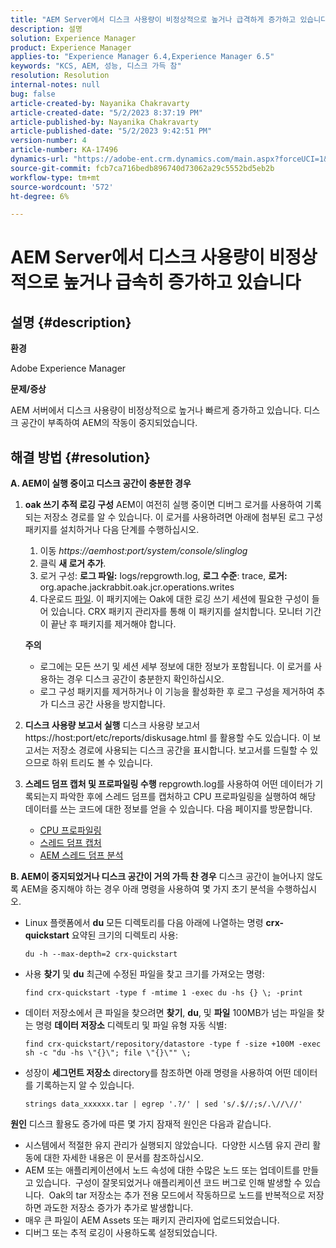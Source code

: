 ```yaml
---
title: "AEM Server에서 디스크 사용량이 비정상적으로 높거나 급격하게 증가하고 있습니다."
description: 설명
solution: Experience Manager
product: Experience Manager
applies-to: "Experience Manager 6.4,Experience Manager 6.5"
keywords: "KCS, AEM, 성능, 디스크 가득 참"
resolution: Resolution
internal-notes: null
bug: false
article-created-by: Nayanika Chakravarty
article-created-date: "5/2/2023 8:37:19 PM"
article-published-by: Nayanika Chakravarty
article-published-date: "5/2/2023 9:42:51 PM"
version-number: 4
article-number: KA-17496
dynamics-url: "https://adobe-ent.crm.dynamics.com/main.aspx?forceUCI=1&pagetype=entityrecord&etn=knowledgearticle&id=104d8e1f-29e9-ed11-a7c6-6045bd006268"
source-git-commit: fcb7ca716bedb896740d73062a29c5552bd5eb2b
workflow-type: tm+mt
source-wordcount: '572'
ht-degree: 6%

---
```


# AEM Server에서 디스크 사용량이 비정상적으로 높거나 급속히 증가하고 있습니다

## 설명 {#description}


<b>환경</b>

Adobe Experience Manager

<b>문제/증상</b>

AEM 서버에서 디스크 사용량이 비정상적으로 높거나 빠르게 증가하고 있습니다. 디스크 공간이 부족하여 AEM의 작동이 중지되었습니다.




## 해결 방법 {#resolution}

<b>A. AEM이 실행 중이고 디스크 공간이 충분한 경우</b>
1. <b>oak 쓰기 추적 로깅 구성</b>    AEM이 여전히 실행 중이면 디버그 로거를 사용하여 기록되는 저장소 경로를 알 수 있습니다. 이 로거를 사용하려면 아래에 첨부된 로그 구성 패키지를 설치하거나 다음 단계를 수행하십시오.

   1. 이동 *https://aemhost:port/system/console/slinglog*
   2. 클릭 <b>새 로거 추가</b>.
   3. 로거 구성: <b>로그 파일:</b> logs/repgrowth.log, <b>로그 수준</b>: trace, <b>로거:</b> org.apache.jackrabbit.oak.jcr.operations.writes
   4. 다운로드 [파일](https://helpx.adobe.com/content/dam/help/en/experience-manager/kb/analyze-unusual-repository-growth/jcr:content/main-pars/download/log_repository_growth-1.zip).        이 패키지에는 Oak에 대한 로깅 쓰기 세션에 필요한 구성이 들어 있습니다. CRX 패키지 관리자를 통해 이 패키지를 설치합니다. 모니터 기간이 끝난 후 패키지를 제거해야 합니다.

   <b>주의</b>

   - 로그에는 모든 쓰기 및 세션 세부 정보에 대한 정보가 포함됩니다. 이 로거를 사용하는 경우 디스크 공간이 충분한지 확인하십시오.
   - 로그 구성 패키지를 제거하거나 이 기능을 활성화한 후 로그 구성을 제거하여 추가 디스크 공간 사용을 방지합니다.
2. <b>디스크 사용량 보고서 실행</b>    디스크 사용량 보고서 https://host:port/etc/reports/diskusage.html 를 활용할 수도 있습니다. 이 보고서는 저장소 경로에 사용되는 디스크 공간을 표시합니다. 보고서를 드릴할 수 있으므로 하위 트리도 볼 수 있습니다.
3. <b>스레드 덤프 캡처 및 프로파일링 수행</b>    repgrowth.log를 사용하여 어떤 데이터가 기록되는지 파악한 후에 스레드 덤프를 캡처하고 CPU 프로파일링을 실행하여 해당 데이터를 쓰는 코드에 대한 정보를 얻을 수 있습니다. 다음 페이지를 방문합니다.

   - [CPU 프로파일링](https://experienceleague.adobe.com/docs/experience-cloud-kcs/kbarticles/KA-17499.html?lang=en)
   - [스레드 덤프 캡처](https://experienceleague.adobe.com/docs/experience-cloud-kcs/kbarticles/KA-17452.html?lang=en)
   - [AEM 스레드 덤프 분석](https://experienceleague.adobe.com/docs/experience-cloud-kcs/kbarticles/KA-16458.html?lang=en)

<b>B. AEM이 중지되었거나 디스크 공간이 거의 가득 찬 경우</b>
디스크 공간이 늘어나지 않도록 AEM을 중지해야 하는 경우 아래 명령을 사용하여 몇 가지 초기 분석을 수행하십시오.

- Linux 플랫폼에서 <b>du</b> 모든 디렉토리를 다음 아래에 나열하는 명령 <b>crx-quickstart</b> 요약된 크기의 디렉토리 사용:<br>

   ```
   du -h --max-depth=2 crx-quickstart
   ```
- 사용 <b>찾기</b> 및 <b>du</b> 최근에 수정된 파일을 찾고 크기를 가져오는 명령:

   ```
   find crx-quickstart -type f -mtime 1 -exec du -hs {} \; -print
   ```
- 데이터 저장소에서 큰 파일을 찾으려면 <b>찾기</b>, <b>du</b>, 및 <b>파일</b> 100MB가 넘는 파일을 찾는 명령 <b>데이터 저장소</b> 디렉토리 및 파일 유형 자동 식별:

   ```
   find crx-quickstart/repository/datastore -type f -size +100M -exec sh -c "du -hs \"{}\"; file \"{}\"" \;
   ```
- 성장이 <b>세그먼트 저장소</b> directory를 참조하면 아래 명령을 사용하여 어떤 데이터를 기록하는지 알 수 있습니다.

   ```
   strings data_xxxxxx.tar | egrep '.?/' | sed 's/.$//;s/.\//\//'
   ```

<b>원인</b>
디스크 활용도 증가에 따른 몇 가지 잠재적 원인은 다음과 같습니다.

- 시스템에서 적절한 유지 관리가 실행되지 않았습니다.  다양한 시스템 유지 관리 활동에 대한 자세한 내용은 이 문서를 참조하십시오.
- AEM 또는 애플리케이션에서 노드 속성에 대한 수많은 노드 또는 업데이트를 만들고 있습니다.  구성이 잘못되었거나 애플리케이션 코드 버그로 인해 발생할 수 있습니다.  Oak의 tar 저장소는 추가 전용 모드에서 작동하므로 노드를 반복적으로 저장하면 과도한 저장소 증가가 추가로 발생합니다.
- 매우 큰 파일이 AEM Assets 또는 패키지 관리자에 업로드되었습니다.
- 디버그 또는 추적 로깅이 사용하도록 설정되었습니다.

